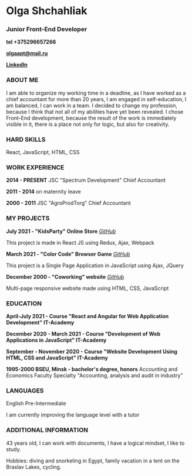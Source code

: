 # Olga Shchahliak

### Junior Front-End Developer

**tel +375296657266**

**[olgaapt@mail.ru](mailto:olgaapt@)**

**[LinkedIn](https://www.linkedin.com/in/%D0%BE%D0%BB%D1%8C%D0%B3%D0%B0-%D1%89%D0%B5%D0%B3%D0%BB%D1%8F%D0%BA-1ab526a1/)**


### ABOUT ME

I am able to organize my working time in a deadline, as I have worked as a chief accountant for more than 20 years, I am engaged in self-education, I am balanced, I can work in a team. I decided to change my profession, because I think that not all of my abilities have yet been revealed. I chose Front-End development, because the result of the work is immediately visible in it, there is a place not only for logic, but also for creativity.


### HARD SKILLS

React, JavaScript, HTML, CSS

### WORK EXPERIENCE

**2014 - PRESENT** JSC "Spectrum Development" Chief Accountant

**2011 - 2014**  on maternity leave

**2000 - 2011** JSC "AgroProdTorg" Chief Accountant


### MY PROJECTS

**July 2021 - "KidsParty" Online Store**  *[GitHub](https://github.com/Faraon78/FD3_Shchahliak/tree/main/Diplom)*

This project is made in React JS using Redux, Ajax, Webpack

**March 2021 - "Color Code" Browser Game** *[GitHub](https://github.com/Faraon78/FD1_OlgaShch/tree/master/%D0%94%D0%B8%D0%BF%D0%BB%D0%BE%D0%BC%20FD2)*

This project is a Single Page Application in JavaScript using Ajax, JQuery

**December 2000 - "Coworking" website** *[GitHub](https://github.com/Faraon78/FD1_OlgaShch/tree/master/%D0%94%D0%B8%D0%BF%D0%BB%D0%BE%D0%BC%20FD1)*

Multi-page responsive website made using HTML, CSS, JavaScript


### EDUCATION

**April-July 2021 - Course "React and Angular for Web Application Development" IT-Academy**

**December 2020 - March 2021 - Course "Development of Web Applications in JavaScript" IT-Academy**

**September - November 2020 - Course "Website Development Using HTML, CSS and JavaScript" IT-Academy**

**1995-2000 BSEU, Minsk - bachelor's degree, honors**
Accounting and Economics Faculty
Specialty "Accounting, analysis and audit in industry"

### LANGUAGES

English Pre-Intermediate

I am currently improving the language level with a tutor

### ADDITIONAL INFORMATION

43 years old, I can work with documents, I have a logical mindset, I like to study.

Hobbies: diving and snorkeling in Egypt, family vacation in a tent on the Braslav Lakes, cycling.
